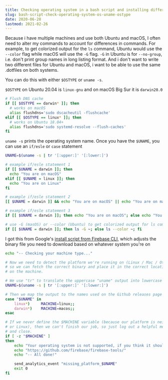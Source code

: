 ```yaml
---
title: Checking operating system in a bash script and installing different programs
slug: bash-script-check-operating-system-os-uname-ostype
date: 2020-06-28
lastmod: 2021-02-26
---
```


Because i have multiple machines and use both Ubuntu and macOS, I often need to alter my commands to account for differences in commands. For example, to get colorized output for the `ls` command, Ubuntu would use the `--color` flag while macOS will use the `-G` flag. `-G` in Ubuntu is for `--no-group`, i.e. don't print group names in long listing format. And i don't want to write two different files for Ubuntu and macOS, i want to be able to use the same .dotfiles on both systems.

You can do this with either `$OSTYPE` or `uname -s`.

`$OSTYPE` on Ubuntu 20.04 is `linux-gnu` and on macOS Big Sur it is `darwin20.0`

```bash
# Flush DNS cache
if [[ $OSTYPE == darwin* ]]; then
  # works on macOS
  alias flushdns='sudo dscacheutil -flushcache'
elif [[ $OSTYPE == linux* ]]; then
  # works on Ubuntu 18.04+
  alias flushdns='sudo systemd-resolve --flush-caches'
fi
```

`uname -s` prints the operating system name. Once you have the `$UNAME`, you can use an `if/esle` or `case` statement

```bash
UNAME=$(uname -s | tr '[:upper:]' '[:lower:]')

# example if/esle statement 1
if [[ $UNAME = darwin ]]; then
  echo "You are on macOS"
elif [[ $UNAME = linux ]]; then 
  echo "You are on Linux"
fi

# example if/esle statement 2
[[ $UNAME = darwin ]] && echo "You are on macOS" || echo "You are on macOS"

# example if/esle statement 3
if [[ $UNAME = darwin ]]; then echo "You are on macOS"; else echo "You are on macOS"; fi
```

```bash
# use -G (masOS) or --color (Ubuntu) to get colorized output for ls command
if [[ $UNAME = darwin ]]; then ls -G ~; else ls --color ~; fi
```

I got this from Google's [install script from Firebase CLI](https://firebase.tools/), which adjusts the binary file you need to download based on whatever system you're on


```bash
echo "-- Checking your machine type..."

# Now we need to detect the platform we're running on (Linux / Mac / Other)
# so we can fetch the correct binary and place it in the correct location
# on the machine.

# We use "tr" to translate the uppercase "uname" output into lowercase
UNAME=$(uname -s | tr '[:upper:]' '[:lower:]')

# Then we map the output to the names used on the Github releases page
case "$UNAME" in
    linux*)     MACHINE=linux;;
    darwin*)    MACHINE=macos;;
esac

# If we never define the $MACHINE variable (because our platform is neither Mac
# or Linux), then we can't finish our job, so just log out a helpful message
# and close.
if [ -z "$MACHINE" ]
then
    echo "Your operating system is not supported, if you think it should be please file a bug."
    echo "https://github.com/firebase/firebase-tools/"
    echo "-- All done!"

    send_analytics_event "missing_platform_$UNAME"
    exit 0
fi
```
